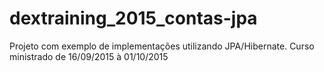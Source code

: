 # dextraining_2015_contas-jpa
Projeto com exemplo de implementações utilizando JPA/Hibernate. Curso ministrado de 16/09/2015 à 01/10/2015
